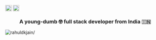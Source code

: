 <a href=https://twitter.com/anirudhbagri target="blank"><img align="center" src=https://cdn.jsdelivr.net/npm/simple-icons@3.0.1/icons/twitter.svg alt="anirudhbagri" height="20" width="20" /></a>
<a href=https://linkedin.com/in/anirudhbagri target="blank"><img align="center" src=https://cdn.jsdelivr.net/npm/simple-icons@3.0.1/icons/linkedin.svg alt="anirudhbagri" height="20" width="20" /></a>
</p>

<h3 align="center">A young-dumb 🤓 full stack developer from India 🇮🇳</h3>
<p align="left"> <img src=https://komarev.com/ghpvc/?username=anirudhbagri alt=rahuldkjain/> </p>

